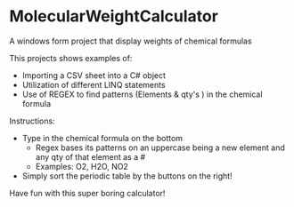 # MolecularWeightCalculator
A windows form project that display weights of chemical formulas

This projects shows examples of:
  -  Importing a CSV sheet into a C# object
  -  Utilization of different LINQ statements
  -  Use of REGEX to find patterns (Elements & qty's ) in the chemical formula 
  
Instructions:
  -  Type in the chemical formula on the bottom
      -  Regex bases its patterns on an uppercase being a new element and any qty of that element as a #
      -  Examples: O2, H2O, NO2
  -  Simply sort the periodic table by the buttons on the right!
  
Have fun with this super boring calculator!
